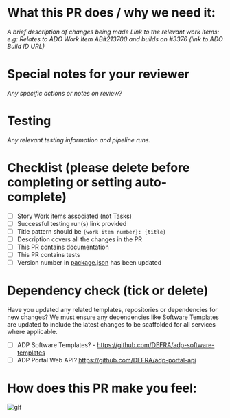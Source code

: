 <!--  Thanks for sending a pull request!  Here are some tips for you:
If this PR closes an issue, add '<AB#213700>' somewhere in the PR summary. As a minimum, please *always* link to the relevant work items e.g. AB#213700 (work item number in Azure DevOps). Follow the format below carefully, guidance found here: https://learn.microsoft.com/en-us/azure/devops/boards/github/link-to-from-github?view=azure-devops. Note: The Title pattern should be `{work item number}: {title}` -->

# **What this PR does / why we need it**:

_A brief description of changes being made_
_Link to the relevant work items: e.g: Relates to ADO Work Item AB#213700 and builds on #3376 (link to ADO Build ID URL)_

# **Special notes for your reviewer**

_Any specific actions or notes on review?_

# Testing

_Any relevant testing information and pipeline runs._

# Checklist (please delete before completing or setting auto-complete)

- [ ] Story Work items associated (not Tasks)
- [ ] Successful testing run(s) link provided
- [ ] Title pattern should be `{work item number}: {title}`
- [ ] Description covers all the changes in the PR
- [ ] This PR contains documentation
- [ ] This PR contains tests
- [ ] Version number in [package.json](https://github.com/DEFRA/adp-portal/blob/main/app/package.json#L3) has been updated

# Dependency check (tick or delete)

Have you updated any related templates, repositories or dependencies for new changes? We must ensure any dependencies like Software Templates are updated to include the latest changes to be scaffolded for all services where applicable.

- [ ] ADP Software Templates? - https://github.com/DEFRA/adp-software-templates
- [ ] ADP Portal Web API? https://github.com/DEFRA/adp-portal-api

# **How does this PR make you feel**:

![gif](https://giphy.com/)
